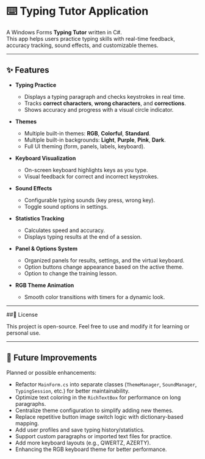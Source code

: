 # ⌨️ Typing Tutor Application

A Windows Forms **Typing Tutor** written in C#.  
This app helps users practice typing skills with real-time feedback, accuracy tracking, sound effects, and customizable themes.

---

## ✨ Features

- **Typing Practice**
  - Displays a typing paragraph and checks keystrokes in real time.
  - Tracks **correct characters**, **wrong characters**, and **corrections**.
  - Shows accuracy and progress with a visual circle indicator.

- **Themes**
  - Multiple built-in themes: **RGB**, **Colorful**, **Standard**.
  - Multiple built-in backgrounds: **Light**, **Purple**, **Pink**, **Dark**.
  - Full UI theming (form, panels, labels, keyboard).

- **Keyboard Visualization**
  - On-screen keyboard highlights keys as you type.
  - Visual feedback for correct and incorrect keystrokes.

- **Sound Effects**
  - Configurable typing sounds (key press, wrong key).
  - Toggle sound options in settings.

- **Statistics Tracking**
  - Calculates speed and accuracy.
  - Displays typing results at the end of a session.

- **Panel & Options System**
  - Organized panels for results, settings, and the virtual keyboard.
  - Option buttons change appearance based on the active theme.
  - Option to change the training lesson. 

- **RGB Theme Animation**
  - Smooth color transitions with timers for a dynamic look.

---

##📄 License

This project is open-source.
Feel free to use and modify it for learning or personal use.

---

## 🔮 Future Improvements

Planned or possible enhancements:

- Refactor `MainForm.cs` into separate classes (`ThemeManager`, `SoundManager`, `TypingSession`, etc.) for better maintainability.
- Optimize text coloring in the `RichTextBox` for performance on long paragraphs.
- Centralize theme configuration to simplify adding new themes.
- Replace repetitive button image switch logic with dictionary-based mapping.
- Add user profiles and save typing history/statistics.
- Support custom paragraphs or imported text files for practice.
- Add more keyboard layouts (e.g., QWERTZ, AZERTY).
- Enhancing the RGB keyboard theme for better performance.
